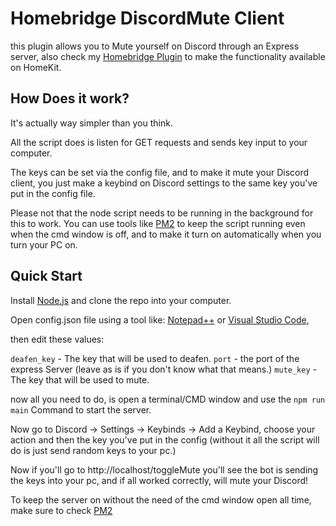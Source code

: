 # Homebridge DiscordMute Client
this plugin allows you to Mute yourself on Discord through an Express server, also check my [Homebridge Plugin](https://github.com/imbyoe/homebridge-discordmute) to make the functionality available on HomeKit.

## How Does it work?
It's actually way simpler than you think. 

All the script does is listen for GET requests and sends key input to your computer.

The keys can be set via the config file, and to make it mute your Discord client, you just make a keybind on Discord settings to the same key you've put in the config file.

Please not that the node script needs to be running in the background for this to work. You can use tools like [PM2](https://pm2.keymetrics.io/) to keep the script running even when the cmd window is off, and to make it turn on automatically when you turn your PC on.

## Quick Start

Install [Node.js](https://nodejs.org/en/) and clone the repo into your computer.

Open config.json file using a tool like: [Notepad++](https://notepad-plus-plus.org/) or [Visual Studio Code](https://code.visualstudio.com/), 

then edit these values:

`deafen_key` - The key that will be used to deafen.
`port` - the port of the express Server (leave as is if you don't know what that means.)
`mute_key` - The key that will be used to mute.

now all you need to do, is open a terminal/CMD window and use the `npm run main` Command to start the server.

Now go to Discord -> Settings -> Keybinds -> Add a Keybind, choose your action and then the key you've put in the config (without it all the script will do is just send random keys to your pc.)

Now if you'll go to http://localhost/toggleMute you'll see the bot is sending the keys into your pc, and if all worked correctly, will mute your Discord!

To keep the server on without the need of the cmd window open all time, make sure to check [PM2](https://pm2.keymetrics.io/)
